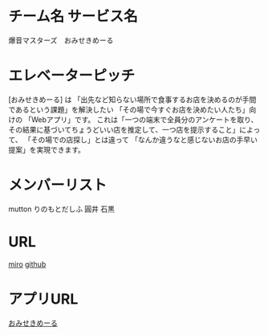 # チーム名 サービス名
爆音マスターズ　おみせきめーる
# エレベーターピッチ
[おみせきめーる] は
「出先など知らない場所で食事するお店を決めるのが手間であるという課題」を解決したい
「その場で今すぐお店を決めたい人たち」向けの
「Webアプリ」です。
これは「一つの端末で全員分のアンケートを取り、その結果に基づいてちょうどいい店を推定して、一つ店を提示すること」によって、
「その場での店探し」とは違って
「なんか違うなと感じないお店の手早い提案」を実現できます。
# メンバーリスト
mutton りのもとだしふ 圓井 石黒
# URL
[miro](https://miro.com/app/board/uXjVM4W_zxA=/)
[github](https://github.com/enpitut2023/omise-kimeru)
# アプリURL
[おみせきめーる](https://omise-kimeru.vercel.app/)
